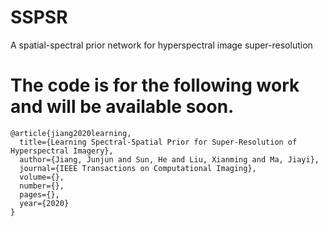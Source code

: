 # SSPSR
A spatial-spectral prior network for hyperspectral image super-resolution

# The code is for the following work and will be available soon.

```
@article{jiang2020learning,
  title={Learning Spectral-Spatial Prior for Super-Resolution of Hyperspectral Imagery},
  author={Jiang, Junjun and Sun, He and Liu, Xianming and Ma, Jiayi},
  journal={IEEE Transactions on Computational Imaging},
  volume={},
  number={},
  pages={},
  year={2020}
}
```
